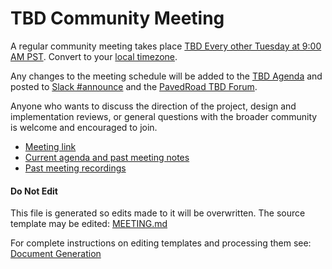 # TBD Community Meeting

A regular community meeting takes place [TBD Every other Tuesday at 9:00 AM PST](https://zoom.us/j/7886774843).
Convert to your [local timezone](http://www.thetimezoneconverter.com/?t=9:00&tz=PT%20%28Pacific%20Time%29).

Any changes to the meeting schedule will be added to the [TBD Agenda](https://agenda.com)
and posted to [Slack #announce](https://pavedroadio.slack.com/messages/TBD/) 
and the [PavedRoad TBD Forum](https://groups.google.com/forum/#!forum/pavedroad-dev).

Anyone who wants to discuss the direction of the project, design and implementation reviews, or general questions with the broader community is welcome and encouraged to join.

* [Meeting link](https://zoom.us/j/7886774843)
* [Current agenda and past meeting notes](https://agenda.com)
* [Past meeting recordings](https://youtube.com)

#### Do Not Edit
This file is generated so edits made to it will be overwritten.
The source template may be edited:
[MEETING.md](/assets/templates/default/MEETING.md)

For complete instructions on editing templates and processing them see:
[Document Generation](/assets/README.md)
